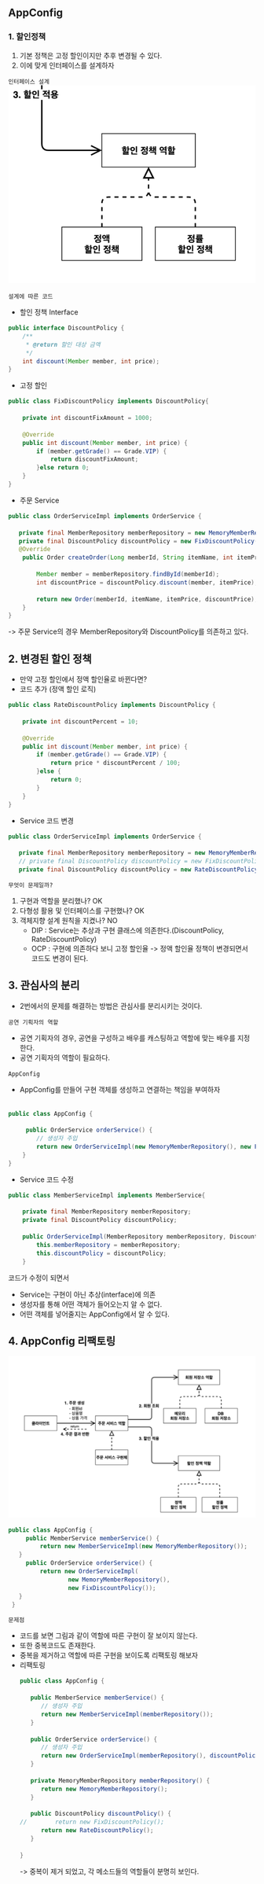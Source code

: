 ## AppConfig
### 1. 할인정책
1. 기본 정책은 고정 할인이지만 추후 변경될 수 있다.
2. 이에 맞게 인터페이스를 설계하자

`인터페이스 설계`
![alt text](../..//img/spring/discount.png )

`설계에 따른 코드`
- 할인 정책 Interface
```java
public interface DiscountPolicy {
    /**
     * @return 할인 대상 금액
     */
    int discount(Member member, int price);
}
```
- 고정 할인
~~~ java
public class FixDiscountPolicy implements DiscountPolicy{

    private int discountFixAmount = 1000;

    @Override
    public int discount(Member member, int price) {
        if (member.getGrade() == Grade.VIP) {
            return discountFixAmount;
        }else return 0;
    }
}
~~~
- 주문 Service
~~~ java
public class OrderServiceImpl implements OrderService {

   private final MemberRepository memberRepository = new MemoryMemberRepository();
   private final DiscountPolicy discountPolicy = new FixDiscountPolicy();
   @Override
    public Order createOrder(Long memberId, String itemName, int itemPrice) {

        Member member = memberRepository.findById(memberId);
        int discountPrice = discountPolicy.discount(member, itemPrice);

        return new Order(memberId, itemName, itemPrice, discountPrice);
    }
}
~~~
-> 주문 Service의 경우 MemberRepository와 DiscountPolicy를 의존하고 있다.

## 2. 변경된 할인 정책
- 만약 고정 할인에서 정액 할인율로 바뀐다면?
- 코드 추가 (정액 할인 로직)
~~~ java
public class RateDiscountPolicy implements DiscountPolicy {

    private int discountPercent = 10;

    @Override
    public int discount(Member member, int price) {
        if (member.getGrade() == Grade.VIP) {
            return price * discountPercent / 100;
        }else {
            return 0;
        }
    }
}
~~~ 
- Service 코드 변경
~~~ java
public class OrderServiceImpl implements OrderService {

   private final MemberRepository memberRepository = new MemoryMemberRepository();
   // private final DiscountPolicy discountPolicy = new FixDiscountPolicy();
   private final DiscountPolicy discountPolicy = new RateDiscountPolicy();
~~~ 

`무엇이 문제일까?`
1. 구현과 역할을 분리했나? OK
2. 다형성 활용 및 인터페이스를 구현했나? OK
3. 객체지향 설계 원칙을 지켰나? NO
   - DIP : Service는 추상과 구현 클래스에 의존한다.(DiscountPolicy, RateDiscountPolicy)
   - OCP : 구현에 의존하다 보니 고정 할인율 -> 정액 할인율 정책이 변경되면서 코드도 변경이 된다.

## 3. 관심사의 분리
- 2번에서의 문제를 해결하는 방법은 관심사를 분리시키는 것이다.

`공연 기획자의 역할`
- 공연 기획자의 경우, 공연을 구성하고 배우를 캐스팅하고 역할에 맞는 배우를 지정한다.
- 공연 기획자의 역할이 필요하다.

`AppConfig`
- AppConfig를 만들어 구현 객체를 생성하고 연결하는 책임을 부여하자
~~~ java

public class AppConfig {

     public OrderService orderService() {
        // 생성자 주입
        return new OrderServiceImpl(new MemoryMemberRepository(), new FixDiscountPolicy());
    }
}
~~~
- Service 코드 수정
~~~ java
public class MemberServiceImpl implements MemberService{

    private final MemberRepository memberRepository;
    private final DiscountPolicy discountPolicy;

    public OrderServiceImpl(MemberRepository memberRepository, DiscountPolicy discountPolicy) {
        this.memberRepository = memberRepository;
        this.discountPolicy = discountPolicy;
    }


~~~
코드가 수정이 되면서
- Service는 구현이 아닌 추상(interface)에 의존
- 생성자를 통해 어떤 객체가 들어오는지 알 수 없다.
- 어떤 객체를 넣어줄지는 AppConfig에서 알 수 있다.

## 4. AppConfig 리팩토링
![alt text](../../img/spring/appconfigrefactor.png )
~~~ java
public class AppConfig {
     public MemberService memberService() {
         return new MemberServiceImpl(new MemoryMemberRepository());
   }
     public OrderService orderService() {
         return new OrderServiceImpl(
                 new MemoryMemberRepository(),
                 new FixDiscountPolicy());
   }
 }
~~~
`문제점`
- 코드를 보면 그림과 같이 역할에 따른 구현이 잘 보이지 않는다.
- 또한 중복코드도 존재한다.
- 중복을 제거하고 역할에 따른 구현을 보이도록 리팩토링 해보자
- 리팩토링
   ~~~java
   public class AppConfig {
   
      public MemberService memberService() {
         // 생성자 주입
         return new MemberServiceImpl(memberRepository());
      }
   
      public OrderService orderService() {
         // 생성자 주입
         return new OrderServiceImpl(memberRepository(), discountPolicy());
      }
   
      private MemoryMemberRepository memberRepository() {
         return new MemoryMemberRepository();
      }
   
      public DiscountPolicy discountPolicy() {
   //        return new FixDiscountPolicy();
         return new RateDiscountPolicy();
      }
   
   }
   ~~~
  -> 중복이 제거 되었고, 각 메소드들의 역할들이 분명히 보인다.